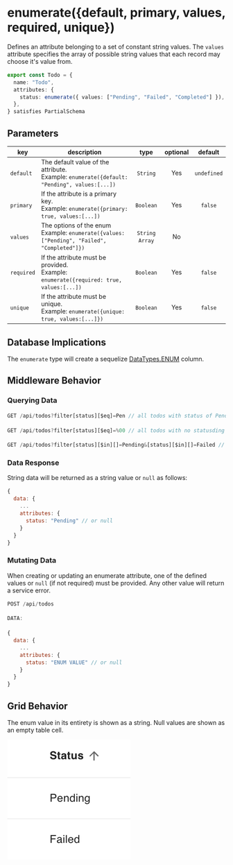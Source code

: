 # enumerate({default, primary, values, required, unique})

Defines an attribute belonging to a set of constant string values. The `values` attribute specifies the array of possible string values that each record may choose it's value from.

```ts
export const Todo = {
  name: "Todo",
  attributes: {
    status: enumerate({ values: ["Pending", "Failed", "Completed"] }),
  },
} satisfies PartialSchema
```

## Parameters

| key        | description                                                                                       |      type      | optional |   default   |
| ---------- | ------------------------------------------------------------------------------------------------- | :------------: | :------: | :---------: |
| `default`  | The default value of the attribute. <br/> Example: `enumerate({default: "Pending", values:[...])` |    `String`    |   Yes    | `undefined` |
| `primary`  | If the attribute is a primary key. <br/> Example: `enumerate({primary: true, values:[...])`       |   `Boolean`    |   Yes    |   `false`   |
| `values`   | The options of the enum <br/> Example: `enumerate({values: ["Pending", "Failed", "Completed"]})`  | `String Array` |    No    |             |
| `required` | If the attribute must be provided. <br/> Example: `enumerate({required: true, values:[...])`      |   `Boolean`    |   Yes    |   `false`   |
| `unique`   | If the attribute must be unique. <br/> Example: `enumerate({unique: true, values:[...]})`         |   `Boolean`    |   Yes    |   `false`   |

## Database Implications

The `enumerate` type will create a sequelize [DataTypes.ENUM](https://sequelize.org/docs/v6/other-topics/other-data-types/#enums) column.

## Middleware Behavior

### Querying Data

```js
GET /api/todos?filter[status][$eq]=Pen // all todos with status of Pending

GET /api/todos?filter[status][$eq]=%00 // all todos with no statusding

GET /api/todos?filter[status][$in][]=Pending&[status][$in][]=Failed // all todos with status of either Pending or Failed.
```

### Data Response

String data will be returned as a string value or `null` as follows:

```js
{
  data: {
    ...
    attributes: {
      status: "Pending" // or null
    }
  }
}
```

### Mutating Data

When creating or updating an enumerate attribute, one of the defined values or `null` (if not required) must be provided. Any other value will return a service error.

```js
POST /api/todos

DATA:

{
  data: {
    ...
    attributes: {
      status: "ENUM VALUE" // or null
    }
  }
}
```

## Grid Behavior

The enum value in its entirety is shown as a string. Null values are shown as an empty table cell.

![enumColumn](../../attachments/enum-grid.png)

